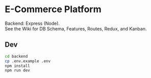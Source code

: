 # E-Commerce Platform

Backend: Express (Node).  
See the Wiki for DB Schema, Features, Routes, Redux, and Kanban.

## Dev

```bash
cd backend
cp .env.example .env
npm install
npm run dev
```
